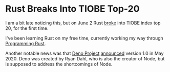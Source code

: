 # Rust Breaks Into TIOBE Top-20

I am a bit late noticing this, but on June 2 Rust
[broke](https://www.infoq.com/news/2020/06/rust-top-20-language/)
into
TIOBE index top 20, for the first time.

I've been learning Rust on my free time, currently working my way
through
[Programming Rust](https://www.oreilly.com/library/view/programming-rust/9781491927274/).

Another notable news was that
[Deno Project](https://deno.land/)
[announced](https://www.infoq.com/news/2020/06/deno-1-ready-production/)
version 1.0 in May 2020. Deno was created by Ryan Dahl, who is also the
creator of Node, but is supposed to address the shortcomings of Node.
